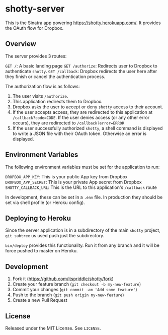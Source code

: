 # shotty-server

This is the Sinatra app powering <https://shotty.herokuapp.com/>. It provides
the OAuth flow for Dropbox.

## Overview

The server provides 3 routes:

`GET /`: A basic landing page
`GET /authorize`: Redirects user to Dropbox to authenticate `shotty`.
`GET /callback`: Dropbox redirects the user here after they finish or cancel
the authentication process.

The authorization flow is as follows:

1. The user visits `/authorize`.
2. This application redirects them to Dropbox.
3. Dropbox asks the user to accept or deny `shotty` access to their account.
4. If the user accepts access, they are redirected to this application at
   `/callback?code=CODE`. If the user denies access (or any other error
   occurs), they are redirected to `/callback?error=ERROR`
5. If the user successfully authorized `shotty`, a shell command is displayed
   to write a JSON file with their OAuth token. Otherwise an error is
   displayed.

## Environment Variables

The following environment variables must be set for the application to run:

`DROPBOX_APP_KEY`: This is your public App key from Dropbox
`DROPBOX_APP_SECRET`: This is your private App secret from Dropbox
`SHOTTY_CALLBACK_URL`: This is the URL to this application's `/callback` route

In development, these can be set in a `.env` file. In production they should
be set via shell profile (or Heroku config).

## Deploying to Heroku

Since the server application is in a subdirectory of the main `shotty`
project, `git subtree` us used push just the subdirectory.

`bin/deploy` provides this functionality. Run it from any branch and it will
be force pushed to master on Heroku.

## Development

1. Fork it (https://github.com/itspriddle/shotty/fork)
2. Create your feature branch (`git checkout -b my-new-feature`)
3. Commit your changes (`git commit -am 'Add some feature'`)
4. Push to the branch (`git push origin my-new-feature`)
5. Create a new Pull Request

## License

Released under the MIT License. See `LICENSE`.
